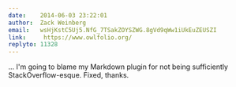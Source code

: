 ```yaml
---
date:    2014-06-03 23:22:01
author:  Zack Weinberg
email:   wsHjKstC5Uj5.NfG_7TSakZOYSZWG.8gVd9qWw1iUkEuZEUSZI
link:     https://www.owlfolio.org/
replyto: 11328
---
```


... I'm going to blame my Markdown plugin for not being sufficiently
StackOverflow-esque.  Fixed, thanks.
